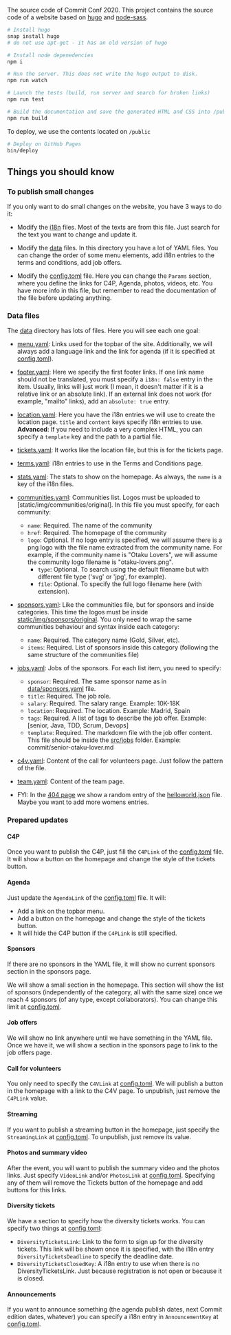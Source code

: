 The source code of Commit Conf 2020. This project contains the source code of a website based on [hugo](https://github.com/gohugoio) and [node-sass](https://github.com/sass/node-sass). 

```bash
# Install hugo
snap install hugo
# do not use apt-get - it has an old version of hugo

# Install node depenedencies
npm i

# Run the server. This does not write the hugo output to disk. 
npm run watch

# Launch the tests (build, run server and search for broken links)
npm run test

# Build the documentation and save the generated HTML and CSS into /public
npm run build
```

To deploy, we use the contents located on `/public`

```bash
# Deploy on GitHub Pages
bin/deploy
```

## Things you should know

### To publish small changes

If you only want to do small changes on the website, you have 3 ways to do it:

- Modify the [i18n](i18n) files. Most of the texts are from this file. Just search for the text you want to change and update it.

- Modify the [data](data) files. In this directory you have a lot of YAML files. You can change the order of some menu elements, add i18n entries to the terms and conditions, add job offers.

- Modify the [config.toml](config.toml) file. Here you can change the `Params` section, where you define the links for C4P, Agenda, photos, videos, etc. You have more info in this file, but remember to read the documentation of the file before updating anything.

### Data files

The [data](data) directory has lots of files. Here you will see each one goal:

- [menu.yaml](data/menu.yaml): Links used for the topbar of the site. Additionally, we will always add a language link and the link for agenda (if it is specified at [config.toml](config.toml)).

- [footer.yaml](data/footer.yaml): Here we specify the first footer links. If one link name should not be translated, you must specify a `i18n: false` entry in the item. Usually, links will just work (I mean, it doesn't matter if it is a relative link or an absolute link). If an external link does not work (for example, "mailto" links), add an `absolute: true` entry.

- [location.yaml](data/location.yaml): Here you have the i18n entries we will use to create the location page. `title` and `content` keys specify i18n entries to use. **Advanced**: If you need to include a very complex HTML, you can specify a `template` key and the path to a partial file.

- [tickets.yaml](data/tickets.yaml): It works like the location file, but this is for the tickets page.

- [terms.yaml](data/terms.yaml): i18n entries to use in the Terms and Conditions page.

- [stats.yaml](data/stats.yaml): The stats to show on the homepage. As always, the `name` is a key of the i18n files.

- [communities.yaml](communities.yaml): Communities list. Logos must be uploaded to [static/img/communities/original]. In this file you must specify, for each community:
  - `name`: Required. The name of the community
  - `href`: Required. The homepage of the community
  - `logo`: Optional. If no logo entry is specified, we will assume there is a png logo with the file name extracted from the community name. For example, if the community name is "Otaku Lovers", we will assume the community logo filename is "otaku-lovers.png". 
    - `type`: Optional. To search using the default filename but with different file type ('svg' or 'jpg', for example). 
    - `file`: Optional. To specify the full logo filename here (with extension).

- [sponsors.yaml](data/sponsors.yaml): Like the communities file, but for sponsors and inside categories. This time the logos must be inside [static/img/sponsors/original](static/img/sponsors/original). You only need to wrap the same communities behaviour and syntax inside each category:
  - `name`: Required. The category name (Gold, Silver, etc).
  - `items`: Required. List of sponsors inside this category (following the same structure of the communities file)

- [jobs.yaml](data/jobs.yaml): Jobs of the sponsors. For each list item, you need to specify:
  - `sponsor`: Required. The same sponsor name as in [data/sponsors.yaml](sponsors.yaml) file.
  - `title`: Required. The job role.
  - `salary`: Required. The salary range. Example: 10K-18K
  - `location`: Required. The location. Example: Madrid, Spain
  - `tags`: Required. A list of tags to describe the job offer. Example: [senior, Java, TDD, Scrum, Devops]
  - `template`: Required. The markdown file with the job offer content. This file should be inside the [src/jobs](src/jobs) folder. Example: commit/senior-otaku-lover.md

- [c4v.yaml](data/c4v.yaml): Content of the call for volunteers page. Just follow the pattern of the file.

- [team.yaml](data/team.yaml): Content of the team page.

- FYI: In the [404 page](layouts/404.html) we show a random entry of the [helloworld.json](data/helloworld.json) file. Maybe you want to add more womens entries.

### Prepared updates

#### C4P

Once you want to publish the C4P, just fill the `C4PLink` of the [config.toml](config.toml) file. It will show a button on the homepage and change the style of the tickets button.

#### Agenda

Just update the `AgendaLink` of the [config.toml](config.toml) file. It will:
  - Add a link on the topbar menu.
  - Add a button on the homepage and change the style of the tickets button.
  - It will hide the C4P button if the `C4PLink` is still specified.

#### Sponsors

If there are no sponsors in the YAML file, it will show no current sponsors section in the sponsors page. 

We will show a small section in the homepage. This section will show the list of sponsors (independently of the category, all with the same size) once we reach 4 sponsors (of any type, except collaborators). You can change this limit at [config.toml](config.toml).

#### Job offers

We will show no link anywhere until we have something in the YAML file. Once we have it, we will show a section in the sponsors page to link to the job offers page.

#### Call for volunteers

You only need to specify the `C4VLink` at [config.toml](config.toml). We will publish a button in the homepage with a link to the C4V page. To unpublish, just remove the `C4PLink` value.

#### Streaming

If you want to publish a streaming button in the homepage, just specify the `StreamingLink` at [config.toml](config.toml). To unpublish, just remove its value.

#### Photos and summary video

After the event, you will want to publish the summary video and the photos links. Just specify `VideoLink` and/or `PhotosLink` at [config.toml](config.toml). Specifying any of them will remove the Tickets button of the homepage and add buttons for this links.

#### Diversity tickets

We have a section to specify how the diversity tickets works. You can specify two things at [config.toml](config.toml):
  - `DiversityTicketsLink`: Link to the form to sign up for the diversity tickets. This link will be shown once it is specified, with the i18n entry `DiversityTicketsDeadline` to specify the deadline date.
  - `DiversityTicketsClosedKey`: A i18n entry to use when there is no DiversityTicketsLink. Just because registration is not open or because it is closed.

#### Announcements

If you want to announce something (the agenda publish dates, next Commit edition dates, whatever) you can specify a i18n entry in `AnnouncementKey` at [config.toml](config.toml).

